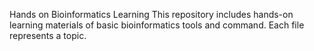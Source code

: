 Hands on Bioinformatics Learning 
This repository includes hands-on learning materials of basic bioinformatics tools and command.
Each file represents a topic.

